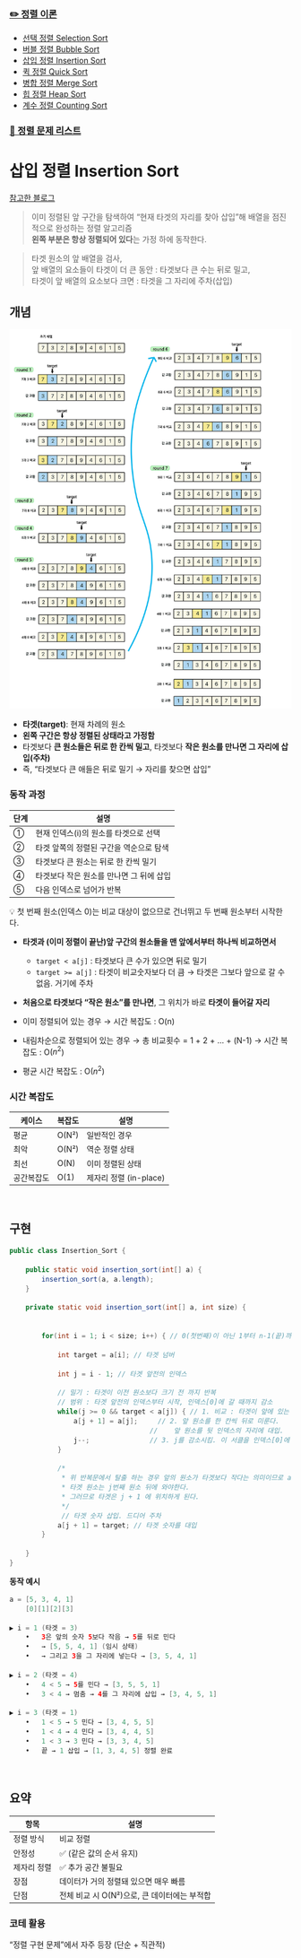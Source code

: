 ### [✏️ 정렬 이론](/topics/09_sorting/sorting.md)
- [선택 정렬 Selection Sort](/topics/09_sorting/selection_sort.md)
- [버블 정렬 Bubble Sort](/topics/09_sorting/bubble_sort.md)
- [삽입 정렬 Insertion Sort](/topics/09_sorting/insertion_sort.md)
- [퀵 정렬 Quick Sort](/topics/09_sorting/quick_sort.md)
- [병합 정렬 Merge Sort](/topics/09_sorting/merge_sort.md)
- [힙 정렬 Heap Sort](/topics/09_sorting/heap_sort.md)
- [계수 정렬 Counting Sort](/topics/09_sorting/counting_sort.md)
### [📁 정렬 문제 리스트](/topics/09_sorting/09_sorting.md)


# 삽입 정렬 Insertion Sort

[참고한 블로그](https://st-lab.tistory.com/179)

> 이미 정렬된 앞 구간을 탐색하여 “현재 타겟의 자리를 찾아 삽입”해 배열을 점진적으로 완성하는 정렬 알고리즘  
> **왼쪽 부분은 항상 정렬되어 있다**는 가정 하에 동작한다.


> 타겟 원소의 앞 배열을 검사,
<br> 앞 배열의 요소들이 타겟이 더 큰 동안 : 타겟보다 큰 수는 뒤로 밀고,
<br> 타겟이 앞 배열의 요소보다 크면 : 타겟을 그 자리에 주차(삽입)


## 개념

<img src="../../assets/insertion_sort.png"/>

- **타겟(target)**: 현재 차례의 원소
- **왼쪽 구간은 항상 정렬된 상태라고 가정함**
- 타겟보다 **큰 원소들은 뒤로 한 칸씩 밀고**, 타겟보다 **작은 원소를 만나면 그 자리에 삽입(주차)**
- 즉, “타겟보다 큰 애들은 뒤로 밀기 → 자리를 찾으면 삽입”


### 동작 과정

| 단계 | 설명 |
|------|------|
| ① | 현재 인덱스(i)의 원소를 타겟으로 선택 |
| ② | 타겟 앞쪽의 정렬된 구간을 역순으로 탐색 |
| ③ | 타겟보다 큰 원소는 뒤로 한 칸씩 밀기 |
| ④ | 타겟보다 작은 원소를 만나면 그 뒤에 삽입 |
| ⑤ | 다음 인덱스로 넘어가 반복 |

💡 첫 번째 원소(인덱스 0)는 비교 대상이 없으므로 건너뛰고 두 번째 원소부터 시작한다.

- **타겟과 (이미 정렬이 끝난)앞 구간의 원소들을 맨 앞에서부터 하나씩 비교하면서** 
  - `target < a[j]` : 타겟보다 큰 수가 있으면 뒤로 밀기
  - `target >= a[j]` : 타겟이 비교숫자보다 더 큼 → 타겟은 그보다 앞으로 갈 수 없음. 거기에 주차
- **처음으로 타겟보다 “작은 원소”를 만나면**, 그 위치가 바로 **타겟이 들어갈 자리**


- 이미 정렬되어 있는 경우 → 시간 복잡도 : O(n)
- 내림차순으로 정렬되어 있는 경우 → 총 비교횟수 = 1 + 2 + … + (N-1) → 시간 복잡도 : O($n^2$)
- 평균 시간 복잡도 : O($n^2$)

### 시간 복잡도

| 케이스 | 복잡도 | 설명 |
|---------|---------|------|
| 평균 | O(N²) | 일반적인 경우 |
| 최악 | O(N²) | 역순 정렬 상태 |
| 최선 | O(N) | 이미 정렬된 상태 |
| 공간복잡도 | O(1) | 제자리 정렬 (in-place) |

<br>

## 구현
````java
public class Insertion_Sort {
 
	public static void insertion_sort(int[] a) {
		insertion_sort(a, a.length);
	}
	
	private static void insertion_sort(int[] a, int size) {
		
		
		for(int i = 1; i < size; i++) { // 0(첫번째)이 아닌 1부터 n-1(끝)까지 라운드를 돈다
			
			int target = a[i]; // 타겟 넘버
			
			int j = i - 1; // 타겟 앞전의 인덱스
			
			// 밀기 : 타겟이 이전 원소보다 크기 전 까지 반복
			// 범위 : 타겟 앞전의 인덱스부터 시작, 인덱스[0]에 갈 때까지 감소
			while(j >= 0 && target < a[j]) { // 1. 비교 : 타겟이 앞에 있는 비교원소보다 작으면
				a[j + 1] = a[j];	 // 2. 앞 원소를 한 칸씩 뒤로 미룬다. 
				                   //    앞 원소를 뒷 인덱스의 자리에 대입.
				j--;               // 3. j를 감소시킴. 이 서클을 인덱스[0]에 갈 때까지 반복
			}
			
			/*
			 * 위 반복문에서 탈출 하는 경우 앞의 원소가 타겟보다 작다는 의미이므로 a[j] < target
			 * 타겟 원소는 j번째 원소 뒤에 와야한다.
			 * 그러므로 타겟은 j + 1 에 위치하게 된다.
			 */
			 // 타겟 숫자 삽입. 드디어 주차
			a[j + 1] = target; // 타겟 숫자를 대입	
		}
		
	}
}
````

**동작 예시**
```java
a = [5, 3, 4, 1]
    [0][1][2][3]

▶ i = 1 (타겟 = 3)
	•	3은 앞의 숫자 5보다 작음 → 5를 뒤로 민다
	•	→ [5, 5, 4, 1] (임시 상태)
	•	→ 그리고 3을 그 자리에 넣는다 → [3, 5, 4, 1]

▶ i = 2 (타겟 = 4)
	•	4 < 5 → 5를 민다 → [3, 5, 5, 1]
	•	3 < 4 → 멈춤 → 4를 그 자리에 삽입 → [3, 4, 5, 1]

▶ i = 3 (타겟 = 1)
	•	1 < 5 → 5 민다 → [3, 4, 5, 5]
	•	1 < 4 → 4 민다 → [3, 4, 4, 5]
	•	1 < 3 → 3 민다 → [3, 3, 4, 5]
	•	끝 → 1 삽입 → [1, 3, 4, 5] 정렬 완료
```

<br>

## 요약
| 항목 | 설명                           |
|---|------------------------------|
| 정렬 방식 | 비교 정렬                        |
| 안정성 | ✅ (같은 값의 순서 유지)              |
| 제자리 정렬 | ✅ 추가 공간 불필요                  |
| 장점 | 데이터가 거의 정렬돼 있으면 매우 빠름        |
| 단점 | 전체 비교 시 O(N²)으로, 큰 데이터에는 부적합 |


### 코테 활용

“정렬 구현 문제”에서 자주 등장 (단순 + 직관적)
